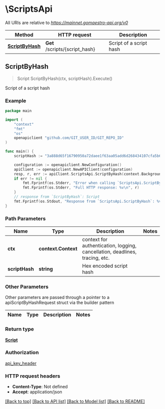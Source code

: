 # \ScriptsApi

All URIs are relative to *https://mainnet.gomaestro-api.org/v0*

Method | HTTP request | Description
------------- | ------------- | -------------
[**ScriptByHash**](ScriptsApi.md#ScriptByHash) | **Get** /scripts/{script_hash} | Script of a script hash



## ScriptByHash

> Script ScriptByHash(ctx, scriptHash).Execute()

Script of a script hash



### Example

```go
package main

import (
    "context"
    "fmt"
    "os"
    openapiclient "github.com/GIT_USER_ID/GIT_REPO_ID"
)

func main() {
    scriptHash := "3a888d65f16790950a72daee1f63aa05add6d268434107cfa5b67712" // string | Hex encoded script hash

    configuration := openapiclient.NewConfiguration()
    apiClient := openapiclient.NewAPIClient(configuration)
    resp, r, err := apiClient.ScriptsApi.ScriptByHash(context.Background(), scriptHash).Execute()
    if err != nil {
        fmt.Fprintf(os.Stderr, "Error when calling `ScriptsApi.ScriptByHash``: %v\n", err)
        fmt.Fprintf(os.Stderr, "Full HTTP response: %v\n", r)
    }
    // response from `ScriptByHash`: Script
    fmt.Fprintf(os.Stdout, "Response from `ScriptsApi.ScriptByHash`: %v\n", resp)
}
```

### Path Parameters


Name | Type | Description  | Notes
------------- | ------------- | ------------- | -------------
**ctx** | **context.Context** | context for authentication, logging, cancellation, deadlines, tracing, etc.
**scriptHash** | **string** | Hex encoded script hash | 

### Other Parameters

Other parameters are passed through a pointer to a apiScriptByHashRequest struct via the builder pattern


Name | Type | Description  | Notes
------------- | ------------- | ------------- | -------------


### Return type

[**Script**](Script.md)

### Authorization

[api_key_header](../README.md#api_key_header)

### HTTP request headers

- **Content-Type**: Not defined
- **Accept**: application/json

[[Back to top]](#) [[Back to API list]](../README.md#documentation-for-api-endpoints)
[[Back to Model list]](../README.md#documentation-for-models)
[[Back to README]](../README.md)

